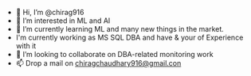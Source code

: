 - 👋 Hi, I’m @chirag916
- 👀 I’m interested in ML and AI
- 🌱 I’m currently learning ML and many new things in the market.
- I'm currently working as MS SQL DBA and have & your of Experience with it
- 💞️ I’m looking to collaborate on  DBA-related monitoring work
- 📫 Drop a mail on chiragchaudhary916@gmail.con

<!---
chirag916/chirag916 is a ✨ special ✨ repository because its `README.md` (this file) appears on your GitHub profile.
You can click the Preview link to take a look at your changes.
--->

